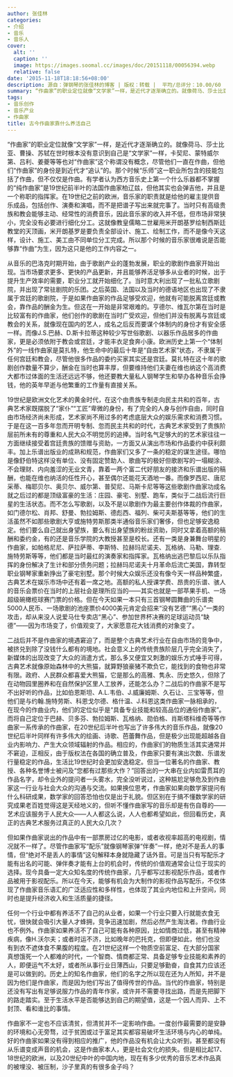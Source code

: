 ```yaml
---
author: 张佳林
categories:
- 介绍
- 音乐
- 音乐人
cover:
  alt: ''
  caption: ''
  image: https://images.soomal.cc/images/doc/20151118/00056394.webp
  relative: false
date: '2015-11-18T18:18:56+08:00'
description: 源自：弹钢琴的张佳林的博客 | 版权：转载 |  平均/总评分：10.00/60
summary: “作曲家”的职业定位就像“文学家”一样，是近代才逐渐确立的。就像荷马、莎士比亚、曹操、苏轼在世时根本没有意识到自己是“文学家”一样，卡契尼、蒙特威尔第、吕利、姜夔等等也对“作曲家”这个称谓没有概念，尽管他们一直在作曲，但他们“作曲家”的身份是到近代才“追认”的……
tags:
- 音乐创作
- 音乐产业
- 作曲家
title: 古今作曲家靠什么养活自己
---
```


“作曲家”的职业定位就像“文学家”一样，是近代才逐渐确立的。就像荷马、莎士比亚、曹操、苏轼在世时根本没有意识到自己是“文学家”一样，卡契尼、蒙特威尔第、吕利、姜夔等等也对“作曲家”这个称谓没有概念，尽管他们一直在作曲，但他们“作曲家”的身份是到近代才“追认”的。那个时候“乐师”这一职业所包含的技能包括了作曲，但不仅仅是作曲。有学者认为西方音乐史上第一个什么乐器都不掌握的“纯作曲家”是19世纪前半叶的法国作曲家柏辽兹，但他其实也会弹吉他，并且是一个称职的指挥家。在19世纪之前的欧洲，音乐家的职责就是给他的雇主提供音乐成品，包括创作、演奏和演唱，而不是把谱子写出来就完事了。当时只有高级贵族和教会能够主动、经常性的消费音乐，因此音乐家的收入并不低，但市场非常狭小，完全没有必要进行细化分工。这就像教皇儒略二世雇用米开朗基罗绘制西斯廷教堂的天顶画，米开朗基罗是要负责全部设计、施工、绘制工作，而不是像今天这样，设计、施工、美工由不同单位分工完成。所以那个时候的音乐家很难说是否能够靠“作曲”为生，因为这只是他的工作内容之一。

从音乐的巴洛克时期开始，由于歌剧产业的蓬勃发展，职业的歌剧作曲家开始出现。当市场要求更多、更快的产品更新，并且能够养活足够多从业者的时候，出于提升生产效率的需要，职业分工就开始细化了。当时意大利出现了一批私立歌剧院，并出现了常驻剧院的乐团。之后英国、法国以及当时的德语地区也出现了不隶属于宫廷的歌剧院，于是如果作曲家的作品足够受欢迎，他就有可能脱离宫廷或教会，靠作品的酬金为生。但这在一开始是非常艰难的。亨德尔、维瓦尔第在当时是比较富有的作曲家，他们创作的歌剧在当时广受欢迎，但他们并没有脱离与宫廷或教会的关系，就像现在国内的艺人，成名之后反而要谋个体制内的身份才有安全感一样。而像J.S.巴赫、D.斯卡拉蒂这种较少写世俗歌剧、以器乐作品居多的作曲家，更是必须依附于教会或宫廷，才能丰衣足食奔小康。欧洲历史上第一个“体制外”的一线作曲家是莫扎特，他生命中的最后十年是“自由艺术家”状态，不隶属于任何宫廷和教会，尽管他很多作品的委约买家其实还是宫廷。莫扎特在这十年的歌剧创作数量不算少，酬金在当时也算丰厚，但要维持他们夫妻在维也纳这个高消费大都市过体面的生活还远远不够，他还要教大量私人钢琴学生和举办各种音乐会挣钱，他的英年早逝与他繁重的工作量有直接关系。

19世纪是欧洲文化艺术的黄金时代，在这个由贵族专制走向民主共和的百年，古典艺术家既摆脱了“家仆”“工匠”卑微的身份，有了完全的人身与创作自由，同时自由市场经济尚未形成，艺术家尚不用过多的考虑底层大众的娱乐需求和消费习惯。于是在这一百多年忽而开明专制、忽而民主共和的时代，古典艺术家受到了贵族阶层前所未有的尊重和人民大众不明觉厉的追捧。当时名气足够大的的艺术家往往一方面继续接受着宫廷贵族的馈赠与资助，一方面又从演出市场和作品委约中获利颇丰。加上乐谱出版业的成熟和规范，作曲家们又多了一条的稳定的谋生途径。哪怕是像舒伯特这样没有单位、没有固定赞助人、歌曲写的极好但歌剧写的一塌糊涂、不会理财、内向羞涩的无业文青，靠着一两个富二代好朋友的接济和乐谱出版的稿酬，也能在维也纳活的任性开心，甚至偶尔还能花天酒地一番。而像罗西尼、唐尼采蒂、梅耶贝尔、奥贝尔、威尔第、普契尼、马斯卡尼等等这些歌剧作曲家功成名就之后过的都是顶级富豪的生活：庄园、豪宅、别墅、跑车，类似于二战后流行巨星的生活状态。而不怎么写歌剧，以及不是以歌剧作为最主要创作体裁的作曲家，如门德尔松、肖邦、舒曼、勃拉姆斯、德彪西、福列、柴可夫斯基等等，他们的生活虽然不如那些歌剧大亨或施特劳斯那类半通俗音乐家们奢侈，但也足够安逸稳定。他们要么自己就出身望族，要么有出身望族的粉丝资助，同时又拿着高额的稿酬和委约金，有的还是音乐学院的大教授甚至是校长。还有一类是身兼舞台明星的作曲家，如帕格尼尼、萨拉萨蒂、李斯特、拉赫玛尼诺夫、瓦格纳、马勒、理查.施特劳斯等等，他们都是当时最红的演奏家和指挥家。瓦格纳出逃巴黎后以乐队指挥的身份解决了生计和部分债务问题；拉赫玛尼诺夫十月革命后流亡美国，靠转型职业钢琴家重新挣出了豪宅别墅。那个时候大众娱乐还没有像今天一样品种繁盛，古典艺术在娱乐市场中还有着一席之地。高额的私人授课学费、昂贵的乐谱、骇人的音乐会票价在当时的上层社会是理所应当的――其实也就是一部苹果手机、一场超级碗橄榄球赛门票的价格。但在今天如果一本只有三首钢琴圆舞曲的乐谱卖5000人民币、一场歌剧的池座票价4000美元肯定会招来“没有艺德”“黑心”一类的攻击，却从来没人说爱马仕专卖店“黑心”、参加世界杯决赛的足球运动员“缺德”――因为市场变了，价值观变了，大家愿意花大钱消费的对象变了。

二战后并不是作曲家的境遇窘迫了，而是整个古典艺术行业在自由市场的竞争中，被挤兑到除了没钱什么都有的境地。社会意义上的传统贵族阶层几乎完全消失了，新媒体的出现改变了大众的消遣方式，那么多又便宜又刺激的娱乐方式唾手可得，古典艺术就像原始森林中的大熊猫，就算野狼豪猪不欺负它，能找到的食物也非常有限。政府、人民群众都喜爱大熊猫，它是那么的高雅、隽永、历史悠久，但除了在动物园里圈养和在自然保护区里人工放养，还能怎么办？二战后的作曲家不是写不出好听的作品，比如伯恩斯坦、A.L.韦伯、J.威廉姆斯、久石让、三宝等等，但他们是与约翰.施特劳斯、科恩戈尔德、格什温、J.科恩这类作曲家一脉相承的，在现今的作曲业内，他们的定位似乎是“具备专业技能和较高品位的通俗作曲家”。而将自己定位于巴赫、贝多芬、勃拉姆斯、瓦格纳、勋伯格、肖斯塔科维奇等等作曲家一系传承的作曲家，在20世纪后半叶也写出了许多伟大的音乐作品，就像20世纪后半叶同样有许多伟大的绘画、诗歌、芭蕾舞作品，但是极少出现能超越各自业内影响力、产生大众领域辐射的作品。相应的，作曲家们的物质生活其实通常并不窘迫，正相反，由于版权法在各国的确立普及，作曲家只要有演出次数、乐谱发行量稳定的作品，生活比19世纪时会更加安逸稳定。但当一位著名的作曲家、教授、各种名誉博士被问及“您都有过那些大作？”回答出的一大串在业内如雷贯耳的作品名字，却令业外的提问者一头雾水，完全没听说过，这种尴尬足够危及到作曲家这一行业与社会大众的沟通与交流。如果换位思考，作曲家如果向数学家提问有什么科研成果，数学家的回答恐怕也仅是出于礼貌。但区别在于搞不懂数学家的研究成果老百姓觉得这是天经地义的，但听不懂作曲家写的音乐却是有伤自尊的――艺术应该服务于人民大众――人人都这么说，人人也都希望如此，但回看历史，真正的古典艺术服务过真正的人民大众几次？

但如果作曲家说出的作品中有一部票房过亿的电影，或者收视率超高的电视剧，情况就不一样了。尽管作曲家写“配乐”就像钢琴家弹“伴奏”一样，绝对不是丢人的事情，但“绝对不是丢人的事情”这句解释本身就隐藏了话外音。可是当只有写配乐才能有出名的可能、弹伴奏才能有上台的机会时，传统的价值观通常会让位于现实的选择。现今具备一定大众知名度的传统作曲家，几乎都写过影视配乐作品，或者作品被用于影视配乐。所以在今天，能够有机会为大制作的影视作品写配乐，不仅体现了作曲家音乐语汇的广泛适应性和多样性，也体现了其业内地位和上升空间，同时也是提升经济收入和生活质量的捷径。

任何一个行业中都有养活不了自己的从业者，如果一个行业只要入行就能衣食无忧，很快就会吸引大量人才蜂拥，竞争迅速加剧，然后必然产生淘汰者。作曲行业也不例外。作曲家如果养活不了自己可能有各种原因，比如情商过低，甚至有精神疾病，像H.沃尔夫；或者时运不济，比如晚年的巴托克，但即便如此，他们也没有到衣不遮体食不果腹的程度。在21世纪这样一个物质空前富足、在大部分国家真想饿死一个人都难的时代，一个智商、情商都正常、具备足够专业技能和素养的人，即便运气不太好，或者所从事行业日薄西山，只要足够勤奋，自食其力应该还是可以做到的。历史上的知名作曲家，他们的名字之所以现在还为人所知，并不是因为他们是作曲家，而是因为他们写出了值得传世的作品。当代的作曲家，特别是还没有写出有足够说服力作品的青年作家，或许并不需要寻找出路，而是先把脚下的路走踏实。至于生活水平是否能够达到自己的期望值，这是一个因人而异、上不封顶、看和谁比的事情。

作曲家不一定也不应该清贫，但清贫并不一定影响作曲。一度创作最需要的是安静的环境和心无旁骛，过于贫困或过于富足其实都容易破坏生活环境与内心的单纯。好的作曲家如果没有得到相应的推广，他的作品没有机会让大众听到，甚至都没有从乐谱变成声音的机会，这是作曲家本人，更是社会文化的损失。但是相比起17、18世纪的欧洲，以及20世纪中叶的中国内地，现在有多少优秀的音乐艺术作品真的被埋没、被压制，沙子里真的有很多金子吗？